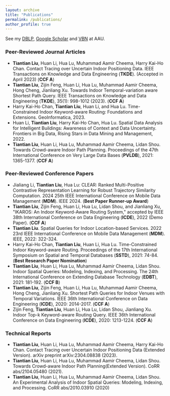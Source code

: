```yaml
---
layout: archive
title: "Publications"
permalink: /publications/
author_profile: true
---
```


See my [DBLP](https://dblp.org/pid/85/7672-3.html), [Google Scholar](https://scholar.google.com/citations?user=vXLLTBMAAAAJ&hl=en&oi=ao) and [VBN](https://vbn.aau.dk/en/persons/145323) at AAU.

### Peer-Reviewed Journal Articles

* __Tiantian Liu__, Huan Li, Hua Lu, Muhammad Aamir Cheema, Harry Kai-Ho Chan. Contact Tracing over Uncertain Indoor Positioning Data. IEEE Transactions on Knowledge and Data Engineering (__TKDE__). (Accepted in April 2023) (__CCF A__)
* __Tiantian Liu__, Zijin Feng, Huan Li, Hua Lu, Muhammad Aamir Cheema, Hong Cheng, Jianliang Xu. Towards Indoor Temporal-variation aware Shortest Path Query. IEEE Transactions on Knowledge and Data Engineering (__TKDE__), 35(1): 998-1012 (2023). (__CCF A__)
* Harry Kai-Ho Chan, __Tiantian Liu__, Huan Li, and Hua Lu. Time-Constrained Indoor Keyword-aware Routing: Foundations and Extensions. GeoInformatica, 2023.
* Huan Li, __Tiantian Liu__, Harry Kai-Ho Chan, Hua Lu. Spatial Data Analysis for Intelligent Buildings: Awareness of Context and Data Uncertainty. Frontiers in Big Data, Rising Stars in Data Mining and Management, 2022.
* __Tiantian Liu__, Huan Li, Hua Lu, Muhammad Aamir Cheema, Lidan Shou. Towards Crowd-aware Indoor Path Planning. Proceedings of the 47th International Conference on Very Large Data Bases (__PVLDB__), 2021: 1365-1377. (__CCF A__)

### Peer-Reviewed Conference Papers

* Jialiang Li, __Tiantian Liu__, Hua Lu: CLEAR: Ranked Multi-Positive Contrastive Representation Learning for Robust Trajectory Similarity Computation. 2024 25th IEEE International Conference on Mobile Data Management (__MDM__). IEEE 2024. (__Best Paper Runner-up Award__)
* __Tiantian Liu__, Zijin Feng, Huan Li, Hua Lu, Lidan Shou, and Jianliang Xu, "IKAROS: An Indoor Keyword-Aware Routing System," accepted by IEEE 38th International Conference on Data Engineering (__ICDE__), 2022 (Demo Paper). (__CCF A__)
* __Tiantian Liu__. Spatial Queries for Indoor Location-based Services. 2022 23rd IEEE International Conference on Mobile Data Management (__MDM__). IEEE, 2022: 322-324.
* Harry Kai-Ho Chan, __Tiantian Liu__, Huan Li, Hua Lu. Time-Constrained Indoor Keyword-aware Routing. Proceedings of the 17th International Symposium on Spatial and Temporal Databases (__SSTD__), 2021: 74-84. (__Best Research Paper Nomination__)
* __Tiantian Liu__, Huan Li, Hua Lu, Muhammad Aamir Cheema, Lidan Shou. Indoor Spatial Queries: Modeling, Indexing, and Processing. The 24th International Conference on Extending Database Technology (__EDBT__), 2021: 181-192. (__CCF B__)
* __Tiantian Liu__, Zijin Feng, Huan Li, Hua Lu, Muhammad Aamir Cheema, Hong Cheng, Jianliang Xu. Shortest Path Queries for Indoor Venues with Temporal Variations. IEEE 36th International Conference on Data Engineering (__ICDE__), 2020: 2014-2017. (__CCF A__)
* Zijin Feng, __Tiantian Liu__, Huan Li, Hua Lu, Lidan Shou, Jianliang Xu. Indoor Top-k Keyword-aware Routing Query. IEEE 36th International Conference on Data Engineering (__ICDE__), 2020: 1213-1224. (__CCF A__)

### Technical Reports

* __Tiantian Liu__, Huan Li, Hua Lu, Muhammad Aamir Cheema, Harry Kai-Ho Chan. Contact Tracing over Uncertain Indoor Positioning Data (Extended Version). arXiv preprint arXiv:2304.08838 (2023).
* __Tiantian Liu__, Huan Li, Hua Lu, Muhammad Aamir Cheema, Lidan Shou. Towards Crowd-aware Indoor Path Planning(Extended Version). CoRR abs/2104.05480 (2021).
* __Tiantian Liu__, Huan Li, Hua Lu, Muhammad Aamir Cheema, Lidan Shou. An Experimental Analysis of Indoor Spatial Queries: Modeling, Indexing, and Processing. CoRR abs/2010.03910 (2020)
